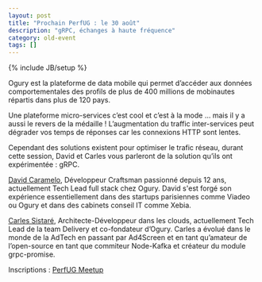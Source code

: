 ```yaml
---
layout: post
title: "Prochain PerfUG : le 30 août"
description: "gRPC, échanges à haute fréquence"
category: old-event
tags: []
---
```

{% include JB/setup %}

Ogury est la plateforme de data mobile qui permet d’accéder aux données comportementales des profils de plus de 400 millions de mobinautes répartis dans plus de 120 pays.

Une plateforme micro-services c’est cool et c’est à la mode … mais il y a aussi le revers de la médaille ! L’augmentation du traffic inter-services peut dégrader vos temps de réponses car les connexions HTTP sont lentes.

Cependant des solutions existent pour optimiser le trafic réseau, durant cette session, David et Carles vous parleront de la solution qu’ils ont expérimentée : gRPC.
<!-- more -->

[David Caramelo](https://twitter.com/david_caramelo), Développeur Craftsman passionné depuis 12 ans, actuellement Tech Lead full stack chez Ogury. David s'est forgé son expérience essentiellement dans des startups parisiennes comme Viadeo ou Ogury et dans des cabinets conseil IT comme Xebia.

[Carles Sistaré](https://twitter.com/CarlesSistare), Architecte-Développeur dans les clouds, actuellement Tech Lead de la team Delivery et co-fondateur d’Ogury. Carles a évolué dans le monde de la AdTech en passant par Ad4Screen et en tant qu’amateur de l’open-source en tant que commiteur Node-Kafka et créateur du module grpc-promise.

Inscriptions : [PerfUG Meetup](https://www.meetup.com/fr-FR/PerfUG/events/242349863/)

